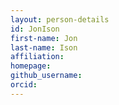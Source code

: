 ```yaml
---
layout: person-details
id: JonIson
first-name: Jon
last-name: Ison
affiliation:
homepage:
github_username:
orcid:
---
```

